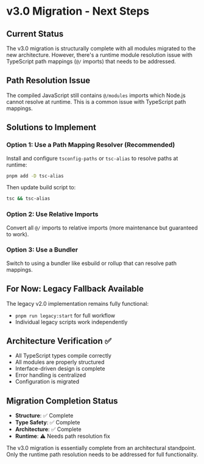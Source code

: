 # v3.0 Migration - Next Steps

## Current Status
The v3.0 migration is structurally complete with all modules migrated to the new architecture. However, there's a runtime module resolution issue with TypeScript path mappings (`@/` imports) that needs to be addressed.

## Path Resolution Issue
The compiled JavaScript still contains `@/modules` imports which Node.js cannot resolve at runtime. This is a common issue with TypeScript path mappings.

## Solutions to Implement

### Option 1: Use a Path Mapping Resolver (Recommended)
Install and configure `tsconfig-paths` or `tsc-alias` to resolve paths at runtime:

```bash
pnpm add -D tsc-alias
```

Then update build script to:
```bash
tsc && tsc-alias
```

### Option 2: Use Relative Imports
Convert all `@/` imports to relative imports (more maintenance but guaranteed to work).

### Option 3: Use a Bundler
Switch to using a bundler like esbuild or rollup that can resolve path mappings.

## For Now: Legacy Fallback Available
The legacy v2.0 implementation remains fully functional:
- `pnpm run legacy:start` for full workflow
- Individual legacy scripts work independently

## Architecture Verification ✅
- All TypeScript types compile correctly
- All modules are properly structured
- Interface-driven design is complete
- Error handling is centralized
- Configuration is migrated

## Migration Completion Status
- **Structure**: ✅ Complete
- **Type Safety**: ✅ Complete  
- **Architecture**: ✅ Complete
- **Runtime**: ⚠️ Needs path resolution fix

The v3.0 migration is essentially complete from an architectural standpoint. Only the runtime path resolution needs to be addressed for full functionality.
